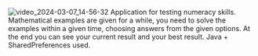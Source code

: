 ![video_2024-03-07_14-56-32](https://github.com/Nuriua/BrainTrainer/assets/54796379/29bf7031-1fa5-4363-859f-98c87b50bb14)
Аpplication for testing numeracy skills. 
Mathematical examples are given for a while, you need to solve the examples within a given time, choosing answers from the given options. 
At the end you can see your current result and your best result.
Java + SharedPreferences used.
